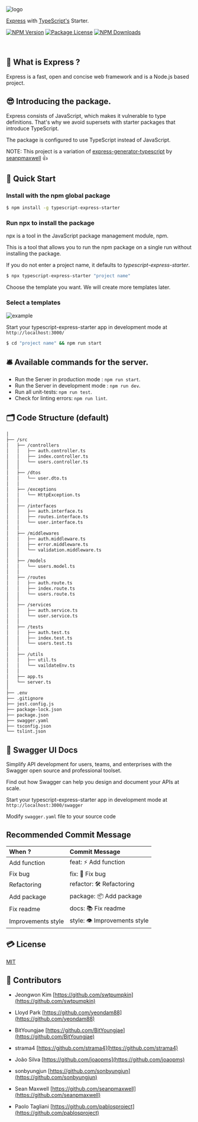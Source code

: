 <img src='https://github.com/ljlm0402/typescript-express-starter/raw/images/logo.jpg' border='0' alt='logo' />

[Express](https://www.npmjs.com/package/express) with [TypeScript's](https://www.npmjs.com/package/typescript) Starter.

<a href="https://www.npmjs.com/package/typescript-express-starter" target="_blank"><img src="https://img.shields.io/npm/v/typescript-express-starter.svg" alt="NPM Version" /></a>
<a href="https://www.npmjs.com/package/typescript-express-starter" target="_blank"><img src="https://img.shields.io/npm/l/typescript-express-starter.svg" alt="Package License" /></a>
<a href="https://www.npmjs.com/package/typescript-express-starter" target="_blank"><img src="https://img.shields.io/npm/dm/typescript-express-starter.svg" alt="NPM Downloads" /></a>

<br />

## 🤔 What is Express ?

Express is a fast, open and concise web framework and is a Node.js based project.

## 😎 Introducing the package.

Express consists of JavaScript, which makes it vulnerable to type definitions. That's why we avoid supersets with starter packages that introduce TypeScript.

The package is configured to use TypeScript instead of JavaScript. 

NOTE: This project is a variation of [express-generator-typescript](https://github.com/seanpmaxwell/express-generator-typescript) by [seanpmaxwell](https://github.com/seanpmaxwell) 👍

## 🚀 Quick Start

### Install with the npm global package

```sh
$ npm install -g typescript-express-starter
```

### Run npx to install the package

npx is a tool in the JavaScript package management module, npm.

This is a tool that allows you to run the npm package on a single run without installing the package.

If you do not enter a project name, it defaults to _typescript-express-starter_.

```bash
$ npx typescript-express-starter "project name"
```

Choose the template you want. We will create more templates later.

### Select a templates 

<img src='https://github.com/ljlm0402/typescript-express-starter/raw/images/example.gif' border='0' alt='example' />

Start your typescript-express-starter app in development mode at `http://localhost:3000/`

```bash
$ cd "project name" && npm run start
```

## 🛎 Available commands for the server.

- Run the Server in production mode : `npm run start`.
- Run the Server in development mode : `npm run dev`.
- Run all unit-tests: `npm run test`.
- Check for linting errors: `npm run lint`.

## 🗂 Code Structure (default)

```bash
│
├── /src
│   ├── /controllers
│   │   ├── auth.controller.ts
│   │   ├── index.controller.ts
│   │   └── users.controller.ts
│   │
│   ├── /dtos
│   │   └── user.dto.ts
│   │
│   ├── /exceptions
│   │   └── HttpException.ts
│   │
│   ├── /interfaces
│   │   ├── auth.interface.ts
│   │   ├── routes.interface.ts
│   │   └── user.interface.ts
│   │
│   ├── /middlewares
│   │   ├── auth.middleware.ts
│   │   ├── error.middleware.ts
│   │   └── validation.middleware.ts
│   │
│   ├── /models
│   │   └── users.model.ts
│   │
│   ├── /routes
│   │   ├── auth.route.ts
│   │   ├── index.route.ts
│   │   └── users.route.ts
│   │
│   ├── /services
│   │   ├── auth.service.ts
│   │   └── user.service.ts
│   │
│   ├── /tests
│   │   ├── auth.test.ts
│   │   ├── index.test.ts
│   │   └── users.test.ts
│   │
│   ├── /utils
│   │   ├── util.ts
│   │   └── vaildateEnv.ts
│   │
│   ├── app.ts
│   └── server.ts
│
├── .env
├── .gitignore
├── jest.config.js
├── package-lock.json
├── package.json
├── swagger.yaml
├── tsconfig.json
└── tslint.json
```

## 📗 Swagger UI Docs

Simplify API development for users, teams, and enterprises with the Swagger open source and professional toolset. 

Find out how Swagger can help you design and document your APIs at scale.

Start your typescript-express-starter app in development mode at `http://localhost:3000/swagger`

Modify `swagger.yaml` file to your source code

## Recommended Commit Message

|  When ?  |  Commit Message  |
|:--------|:-----------|
| Add function | feat: ⚡️ Add function |
| Fix bug | fix: 🐞 Fix bug |
| Refactoring | refactor: 🛠 Refactoring |
| Add package | package: 📦 Add package |
| Fix readme | docs: 📚 Fix readme |
| Improvements style | style: 👁 Improvements style |

## 💳 License

[MIT](LICENSE)

## 🤝 Contributors

* Jeongwon Kim [https://github.com/swtpumpkin](https://github.com/swtpumpkin)

* Lloyd Park [https://github.com/yeondam88](https://github.com/yeondam88)

* BitYoungjae [https://github.com/BitYoungjae](https://github.com/BitYoungjae)

* strama4 [https://github.com/strama4](https://github.com/strama4)

* João Silva [https://github.com/joaopms](https://github.com/joaopms)

* sonbyungjun [https://github.com/sonbyungjun](https://github.com/sonbyungjun)

* Sean Maxwell [https://github.com/seanpmaxwell](https://github.com/seanpmaxwell)

* Paolo Tagliani [https://github.com/pablosproject](https://github.com/pablosproject)
